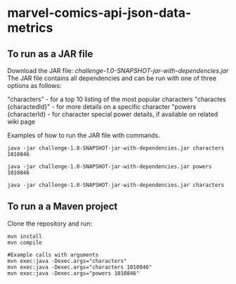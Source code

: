 # marvel-comics-api-json-data-metrics

## To run as a JAR file

Download the JAR file: *challenge-1.0-SNAPSHOT-jar-with-dependencies.jar*
The JAR file contains all dependencies and can be run with one of three options as follows:


"characters"              - for a top 10 listing of the most popular characters
"charactes {charactedId}" - for more details on a specific character
"powers {characterId}     - for character special power details, if available on related wiki page

Examples of how to run the JAR file with commands.


```shell
java -jar challenge-1.0-SNAPSHOT-jar-with-dependencies.jar characters 1010846

java -jar challenge-1.0-SNAPSHOT-jar-with-dependencies.jar powers 1010846

java -jar challenge-1.0-SNAPSHOT-jar-with-dependencies.jar characters
```

## To run a a Maven project
Clone the repository and run:

```shell
mvn install
mvn compile

#Example calls with arguments
mvn exec:java -Dexec.args="characters"
mvn exec:java -Dexec.args="characters 1010846"
mvn exec:java -Dexec.args="powers 1010846"
```


